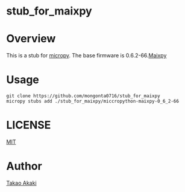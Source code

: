 # stub_for_maixpy

# Overview
 This is a stub for [micropy](https://github.com/BradenM/micropy-cli). The base firmware is 0.6.2-66.[Maixpy](https://github.com/sipeed/MaixPy)

# Usage
```
git clone https://github.com/mongonta0716/stub_for_maixpy
micropy stubs add ./stub_for_maixpy/miccropython-maixpy-0_6_2-66
```

# LICENSE
[MIT](LICENSE)

# Author
[Takao Akaki](https://github.com/mongonta0716)
 
